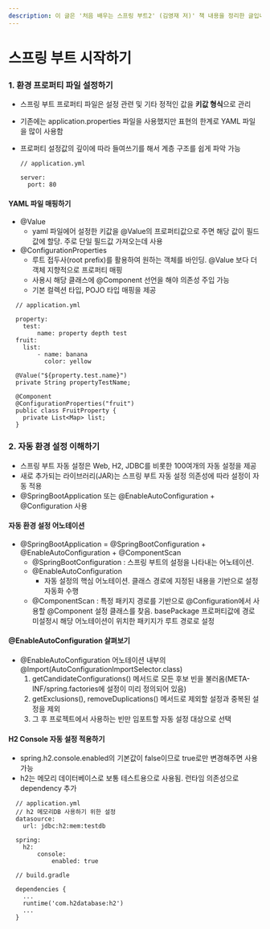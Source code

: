```yaml
---
description: 이 글은 '처음 배우는 스프링 부트2' (김영재 저)' 책 내용을 정리한 글입니다.
---
```


# 스프링 부트 시작하기

### 1. 환경 프로퍼티 파일 설정하기

* 스프링 부트 프로퍼티 파일은 설정 관련 및 기타 정적인 값을 **키값 형식**으로 관리
* 기존에는 application.properties 파일을 사용했지만 표현의 한계로 YAML 파일을 많이 사용함
*   프로퍼티 설정값의 깊이에 따라 들여쓰기를 해서 계층 구조를 쉽게 파악 가능

    ```
    // application.yml

    server:
      port: 80
    ```

#### YAML 파일 매핑하기

* @Value
  * yaml 파일에어 설정한 키값을 @Value의 프로퍼티값으로 주면 해당 값이 필드값에 할당. 주로 단일 필드값 가져오는데 사용
* @ConfigurationProperties
  * 루트 접두사(root prefix)를 활용하여 원하는 객체를 바인딩. @Value 보다 더 객체 지향적으로 프로퍼티 매핑
  * 사용시 해당 클래스에 @Component 선언을 해야 의존성 주입 가능
  * 기본 컬렉션 타입, POJO 타입 매핑을 제공

```
  // application.yml

  property:
    test:
        name: property depth test
  fruit:
    list:
        - name: banana
          color: yellow      
```

```
  @Value("${property.test.name}")
  private String propertyTestName;

  @Component
  @ConfigurationProperties("fruit")
  public class FruitProperty {
    private List<Map> list;
  }
```

### 2. 자동 환경 설정 이해하기

* 스프링 부트 자동 설정은 Web, H2, JDBC를 비롯한 100여개의 자동 설정을 제공
* 새로 추가되는 라이브러리(JAR)는 스프링 부트 자동 설정 의존성에 따라 설정이 자동 적용
* @SpringBootApplication 또는 @EnableAutoConfiguration + @Configuration 사용

#### 자동 환경 설정 어노테이션

* @SpringBootApplication = @SpringBootConfiguration + @EnableAutoConfiguration + @ComponentScan
  * @SpringBootConfiguration : 스프링 부트의 설정을 나타내는 어노테이션.
  * @EnableAutoConfiguration
    * 자동 설정의 핵심 어노테이션. 클래스 경로에 지정된 내용을 기반으로 설정 자동화 수행
  * @ComponentScan : 특정 패키지 경로를 기반으로 @Configuration에서 사용할 @Component 설정 클래스를 찾음. basePackage 프로퍼티값에 경로 미설정시 해당 어노테이션이 위치한 패키지가 루트 경로로 설정

#### @EnableAutoConfiguration 살펴보기

* @EnableAutoConfiguration 어노테이션 내부의 @Import(AutoConfigurationImportSelector.class)
  1. getCandidateConfigurations() 메서드로 모든 후보 빈을 불러옴(META-INF/spring.factories에 설정이 미리 정의되어 있음)
  2. getExclusions(), removeDuplications() 메서드로 제외할 설정과 중복된 설정을 제외
  3. 그 후 프로젝트에서 사용하는 빈만 임포트할 자동 설정 대상으로 선택

#### H2 Console 자동 설정 적용하기

* spring.h2.console.enabled의 기본값이 false이므로 true로만 변경해주면 사용 가능
* h2는 메모리 데이터베이스로 보통 테스트용으로 사용됨. 런타임 의존성으로 dependency 추가

```
  // application.yml
  // h2 메모리DB 사용하기 위한 설정
  datasource:
    url: jdbc:h2:mem:testdb

  spring:
    h2:
        console:
            enabled: true
```

```
  // build.gradle

  dependencies {
    ...
    runtime('com.h2database:h2')
    ...
  }
```
